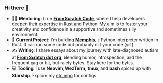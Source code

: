 ### Hi there 👋

- 👨‍🎓 **Mentoring**: I run [**From Scratch Code**](https://fromscratchcode.com/), where I help developers deepen their expertise in Rust and Python. My aim is to foster your creativity and confidence in a supportive and sometimes silly environment.
- 🦉 **Current Project**: I'm building [**Memphis**](https://github.com/JonesBeach/memphis), a Python interpreter written in Rust. It can run some code but probably not your code (yet).
- ✍️ **Writing**: I share essays about my journey with late-diagnosed autism at [**From Scratch dot org**](https://fromscratchdotorg.substack.com/), blending humor, introspection, and the frequent gag or bit, but rarely bytes. Stay here for the bytes.
- 💻 **Tooling**: I use **Neovim**, **WezTerm**, **tmux**, and **bash** spiced up with **Starship**. Explore my [etc repo](https://github.com/JonesBeach/etc) for configs.
